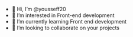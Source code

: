 - 👋 Hi, I’m @yousseff20
- 👀 I’m interested in Front-end development
- 🌱 I’m currently learning Front end development
- 💞️ I’m looking to collaborate on your projects


<!---
yousseff20/yousseff20 is a ✨ special ✨ repository because its `README.md` (this file) appears on your GitHub profile.
You can click the Preview link to take a look at your changes.
--->
